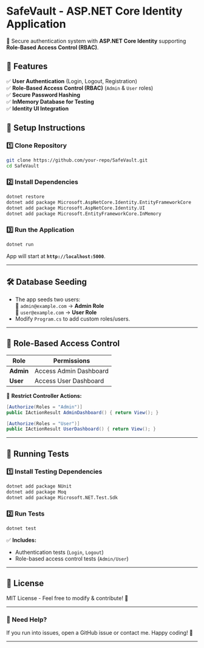 # **SafeVault - ASP.NET Core Identity Application**

🚀 Secure authentication system with **ASP.NET Core Identity** supporting **Role-Based Access Control (RBAC)**.

## **📌 Features**

✅ **User Authentication** (Login, Logout, Registration)  
✅ **Role-Based Access Control (RBAC)** (`Admin` & `User` roles)  
✅ **Secure Password Hashing**  
✅ **InMemory Database for Testing**  
✅ **Identity UI Integration**

## **🔧 Setup Instructions**

### **1️⃣ Clone Repository**

```sh
git clone https://github.com/your-repo/SafeVault.git
cd SafeVault
```

### **2️⃣ Install Dependencies**

```sh
dotnet restore
dotnet add package Microsoft.AspNetCore.Identity.EntityFrameworkCore
dotnet add package Microsoft.AspNetCore.Identity.UI
dotnet add package Microsoft.EntityFrameworkCore.InMemory
```

### **3️⃣ Run the Application**

```sh
dotnet run
```

App will start at **`http://localhost:5000`**.

---

## **🛠️ Database Seeding**

- The app seeds two users:  
  🔹 `admin@example.com` → **Admin Role**  
  🔹 `user@example.com` → **User Role**
- Modify `Program.cs` to add custom roles/users.

---

## **🔐 Role-Based Access Control**

| Role      | Permissions            |
| --------- | ---------------------- |
| **Admin** | Access Admin Dashboard |
| **User**  | Access User Dashboard  |

👤 **Restrict Controller Actions:**

```csharp
[Authorize(Roles = "Admin")]
public IActionResult AdminDashboard() { return View(); }

[Authorize(Roles = "User")]
public IActionResult UserDashboard() { return View(); }
```

---

## **🧪 Running Tests**

### **1️⃣ Install Testing Dependencies**

```sh
dotnet add package NUnit
dotnet add package Moq
dotnet add package Microsoft.NET.Test.Sdk
```

### **2️⃣ Run Tests**

```sh
dotnet test
```

✅ **Includes:**

- Authentication tests (`Login`, `Logout`)
- Role-based access control tests (`Admin/User`)

---

## **📜 License**

MIT License - Feel free to modify & contribute! 🚀

---

### **💬 Need Help?**

If you run into issues, open a GitHub issue or contact me. Happy coding! 🚀

---
